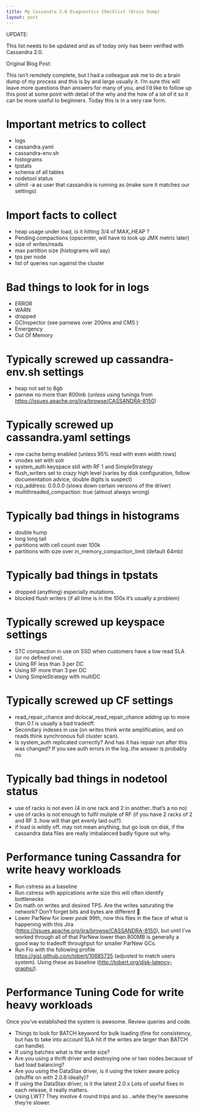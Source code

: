 ```yaml
---
title: My Cassandra 2.0 Diagnostics Checklist (Brain Dump)
layout: post
---
```

UPDATE:
  
This list needs to be updated and as of today only has been verified with Cassandra 2.0.

Original Blog Post:

This isn&#8217;t remotely complete, but I had a colleague ask me to do a brain dump of my process and this is by and large usually it. I&#8217;m sure this will leave more questions than answers for many of you, and I&#8217;d like to follow up this post at some point with detail of the why and the how of a lot of it so it can be more useful to beginners. Today this is in a very raw form.

# Important metrics to collect

  * logs
  * cassandra.yaml
  * cassandra-env.sh
  * histograms
  * tpstats
  * schema of all tables
  * nodetool status
  * ulimit -a as user that cassandra is running as (make sure it matches our settings)

# Import facts to collect

  * heap usage under load, is it hitting 3/4 of MAX_HEAP ?
  * Pending compactions (opscenter, will have to look up JMX metric later)
  * size of writes/reads
  * max partition size (histograms will say)
  * tps per node
  * list of queries run against the cluster

# Bad things to look for in logs

  * ERROR
  * WARN
  * dropped
  * GCInspector (see parnews over 200ms and CMS )
  * Emergency
  * Out Of Memory

# Typically screwed up cassandra-env.sh settings

  * heap not set to 8gb
  * parnew no more than 800mb (unless using tunings from https://issues.apache.org/jira/browse/CASSANDRA-8150)

# Typically screwed up cassandra.yaml settings

  * row cache being enabled (unless 95% read with even width rows)
  * vnodes set with solr
  * system_auth keyspace still with RF 1 and SimpleStrategy
  * flush_writers set to crazy high level (varies by disk configuration, follow documentation advice, double digits is suspect)
  * rcp_address: 0.0.0.0 (slows down certain versions of the driver)
  * multithreaded_compaction: true (almost always wrong)

# Typically bad things in histograms

  * double hump
  * long long tail
  * partitions with cell count over 100k
  * partitions with size over in\_memory\_compaction_limit (default 64mb)

# Typically bad things in tpstats

  * dropped (anything) especially mutations.
  * blocked flush writers (if all time is in the 100s it&#8217;s usually a problem)

# Typically screwed up keyspace settings

  * STC compaction in use on SSD when customers have a low read SLA (or no defined one).
  * Using RF less than 3 per DC
  * Using RF more than 3 per DC
  * Using SimpleStrategy with multiDC

# Typically screwed up CF settings

  * read\_repair\_chance and dclocal\_read\_repair_chance adding up to more than 0.1 is usually a bad tradeoff.
  * Secondary indexes in use (on writes think write amplification, and on reads think synchronous full cluster scan).
  * Is system_auth replicated correctly? And has it has repair run after this was changed? If you see auth errors in the log..the answer is probably no

# Typically bad things in nodetool status

  * use of racks is not even (4 in one rack and 2 in another..that&#8217;s a no no)
  * use of racks is not enough to fulfil muliple of RF (if you have 2 racks of 2 and RF 3..how will that get evenly laid out?).
  * if load is wildly off. may not mean anything, but go look on disk, if the cassandra data files are really imbalanced badly figure out why.

# Performance tuning Cassandra for write heavy workloads

  * Run cstress as a baseline
  * Run cstress with appications write size this will often identify bottlenecks
  * Do math on writes and desired TPS. Are the writes saturating the network? Don&#8217;t forget bits and bytes are different 🙂
  * Lower ParNew for lower _peak_ 99th, now this flies in the face of what is happening with this Jira (https://issues.apache.org/jira/browse/CASSANDRA-8150), but until I&#8217;ve worked through all of that ParNew lower than 800MB is generally a good way to tradeoff throughput for smaller ParNew GCs.
  * Run Fio with the following profile https://gist.github.com/tobert/10685735 (adjusted to match users system). Using these as baseline (http://tobert.org/disk-latency-graphs/). 

# Performance Tuning Code for write heavy workloads

Once you&#8217;ve established the system is awesome. Review queries and code.

  * Things to look for BATCH keyword for bulk loading (fine for consistency, but has to take into account SLA hit if the writes are larger than BATCH can handle).
  * If using batches what is the write size?
  * Are you using a thrift driver and destroying one or two nodes because of bad load balancing?
  * Are you using the DataStax driver, is it using the token aware policy (shuffle on with 2.0.8 ideally)?
  * If using the DataStax driver, is it the latest 2.0.x Lots of useful fixes in each release, it really matters.
  * Using LWT? They involve 4 round trips and so ..while they&#8217;re awesome they&#8217;re slower.
